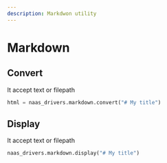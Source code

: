 ```yaml
---
description: Markdwon utility
---
```


# Markdown

## Convert

It accept text or filepath

```python
html = naas_drivers.markdown.convert("# My title")
```

## Display

It accept text or filepath

```python
naas_drivers.markdown.display("# My title")
```




